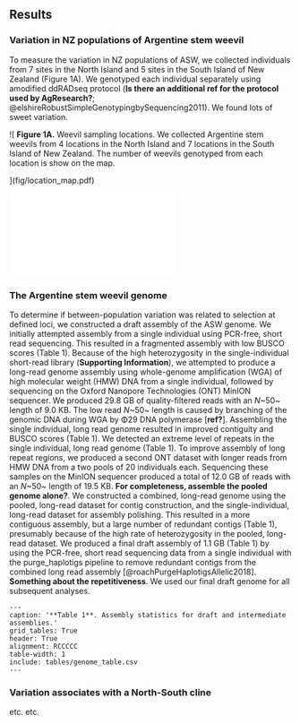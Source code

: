 ## Results

### Variation in NZ populations of Argentine stem weevil

To measure the variation in NZ populations of ASW, we collected individuals from 7 sites in the North Island and 5 sites in the South Island of New Zealand (Figure 1A).
We genotyped each individual separately using amodified ddRADseq protocol (**Is there an additional ref for the protocol used by AgResearch?**; @elshireRobustSimpleGenotypingbySequencing2011).
We found lots of sweet variation.

![
**Figure 1A.**
Weevil sampling locations.
We collected Argentine stem weevils from 4 locations in the North Island and 7 locations in the South Island of New Zealand.
The number of weevils genotyped from each location is show on the map.
<!-- Cor (Coromandel),
Rua (Ruakura),
Tar (Taranaki),
Wel (Wellington),
Ree (Reefton),
Gre (Greymouth),
Lin (Lincoln),
Oph (Ophir),
Mar(?) (Mararoa Downs),
Mos (Mossburn),
For (Fortrose)
 -->
 ](fig/location_map.pdf) 

![**Figure 1B.**
A. Argentine stem weevil sampling locations.
B. Pricipal components analysis showing first two principal components.
C. Some figure showing the high heterozygosity.](/home/tom/Projects/stacks-asw/dapc.pdf)

### The Argentine stem weevil genome

To determine if between-population variation was related to selection at defined loci, we constructed a draft assembly of the ASW genome.
We initially attempted assembly from a single individual using PCR-free, short read sequencing.
This resulted in a fragmented assembly with low BUSCO scores (Table 1).
Because of the high heterozygosity in the single-individual short-read library (**Supporting Information**), we attempted to produce a long-read genome assembly using whole-genome amplification (WGA) of high molecular weight (HMW) DNA from a single individual, followed by sequencing on the Oxford Nanopore Technologies (ONT) MinION sequencer.
We produced 29.8 GB of quality-filtered reads with an *N*~50~ length of 9.0 KB.
The low read *N*~50~ length is caused by branching of the genomic DNA during WGA by Φ29 DNA polymerase [**ref?**].
Assembling the single individual, long read genome resulted in improved contiguity and BUSCO scores (Table 1).
We detected an extreme level of repeats in the single individual, long read genome (Table 1).
To improve assembly of long repeat regions, we produced a second ONT dataset with longer reads from HMW DNA from a two pools of 20 individuals each. 
Sequencing these samples on the MinION sequencer produced a total of 12.0 GB of reads with an *N*~50~ length of 19.5 KB.
**For completeness, assemble the pooled genome alone?**.
We constructed a combined, long-read genome using the pooled, long-read dataset for contig construction, and the single-individual, long-read dataset for assembly polishing.
This resulted in a more contiguous assembly, but a large number of redundant contigs (Table 1), presumably because of the high rate of heterozygosity in the pooled, long-read dataset.
We produced a final draft assembly of 1.1 GB (Table 1) by using the PCR-free, short read sequencing data from a single individual with the purge_haplotigs pipeline to remove redundant contigs from the combined long read assembly [@roachPurgeHaplotigsAllelic2018].
**Something about the repetitiveness**.
We used our final draft genome for all subsequent analyses.

```table
---
caption: '**Table 1**. Assembly statistics for draft and intermediate assemblies.'
grid_tables: True
header: True
alignment: RCCCCC
table-width: 1
include: tables/genome_table.csv
---
```

### Variation associates with a North-South cline

etc. etc.


